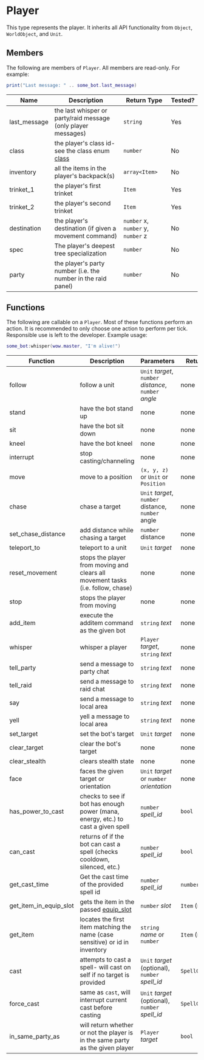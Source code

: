 # Player

This type represents the player. It inherits all API functionality from `Object`, `WorldObject`, and `Unit`.

## Members

The following are members of `Player`. All members are read-only. For example:

```lua
print("Last message: " .. some_bot.last_message)
```

| Name         | Description                                                   | Return Type                        | Tested? |
| ------------ | ------------------------------------------------------------- | ---------------------------------- | ------- |
| last_message | the last whisper or party/raid message (only player messages) | `string`                           | Yes     |
| class        | the player's class id- see the class enum [class](#classes)   | `number`                           | No      |
| inventory    | all the items in the player's backpack(s)                     | `array<Item>`                      | No      |
| trinket_1    | the player's first trinket                                    | `Item`                             | Yes     |
| trinket_2    | the player's second trinket                                   | `Item`                             | Yes     |
| destination  | the player's destination (if given a movement command)        | `number` x, `number` y, `number` z | No      |
| spec         | The player's deepest tree specialization                      | `number`                           | No      |
| party        | the player's party number (i.e. the number in the raid panel) | `number`                           | No      |

## Functions

The following are callable on a `Player`. Most of these functions perform an action. It is recommended to only choose one action to perform per tick. Responsible use is left to the developer. Example usage:

```lua
some_bot:whisper(wow.master, "I'm alive!")
```

| Function               | Description                                                                      | Parameters                                             | Return Type       | Tested? |
| ---------------------- | -------------------------------------------------------------------------------- | ------------------------------------------------------ | ----------------- | ------- |
| follow                 | follow a unit                                                                    | `Unit` _target_, `number` _distance_, `number` _angle_ | none              | Yes     |
| stand                  | have the bot stand up                                                            | none                                                   | none              | No      |
| sit                    | have the bot sit down                                                            | none                                                   | none              | No      |
| kneel                  | have the bot kneel                                                               | none                                                   | none              | No      |
| interrupt              | stop casting/channeling                                                          | none                                                   | none              | Yes     |
| move                   | move to a position                                                               | `(x, y, z)` or `Unit` or `Position`                    | none              | No      |
| chase                  | chase a target                                                                   | `Unit` _target_, `number` distance, `number` angle     | none              | No      |
| set_chase_distance     | add distance while chasing a target                                              | `number` distance                                      | none              | No      |
| teleport_to            | teleport to a unit                                                               | `Unit` _target_                                        | none              | Yes     |
| reset_movement         | stops the player from moving and clears all movement tasks (i.e. follow, chase)  | none                                                   | none              | No      |
| stop                   | stops the player from moving                                                     | none                                                   | none              | No      |
| add_item               | execute the additem command as the given bot                                     | `string` _text_                                        | none              | No      |
| whisper                | whisper a player                                                                 | `Player` _target_, `string` _text_                     | none              | Yes     |
| tell_party             | send a message to party chat                                                     | `string` _text_                                        | none              | Yes     |
| tell_raid              | send a message to raid chat                                                      | `string` _text_                                        | none              | Yes     |
| say                    | send a message to local area                                                     | `string` _text_                                        | none              | Yes     |
| yell                   | yell a message to local area                                                     | `string` _text_                                        | none              | Yes     |
| set_target             | set the bot's target                                                             | `Unit` _target_                                        | none              | Yes     |
| clear_target           | clear the bot's target                                                           | none                                                   | none              | Yes     |
| clear_stealth          | clears stealth state                                                             | none                                                   | none              | Yes     |
| face                   | faces the given target or orientation                                            | `Unit` _target_ or `number` _orientation_              | none              | Yes     |
| has_power_to_cast      | checks to see if bot has enough power (mana, energy, etc.) to cast a given spell | `number` _spell_id_                                    | `bool`            | Yes     |
| can_cast               | returns of if the bot can cast a spell (checks cooldown, silenced, etc.)         | `number` _spell_id_                                    | `bool`            | Yes     |
| get_cast_time          | Get the cast time of the provided spell id                                       | `number` _spell_id_                                    | `number` (ms)     | No      |
| get_item_in_equip_slot | gets the item in the passed [equip_slot](#equip-slot)                            | `number` _slot_                                        | `Item` (nullable) | No      |
| get_item               | locates the first item matching the name (case sensitive) or id in inventory     | `string` _name_ or `number`                            | `Item` (nullable) | No      |
| cast                   | attempts to cast a spell- will cast on self if no target is provided             | `Unit` _target_ (optional), `number` _spell_id_        | `SpellCastResult` | Yes     |
| force_cast             | same as `cast`, will interrupt current cast before casting                       | `Unit` _target_ (optional), `number` _spell_id_        | `SpellCastResult` | Yes     |
| in_same_party_as       | will return whether or not the player is in the same party as the given player   | `Player` _target_                                      | `bool`            | Yes     |
